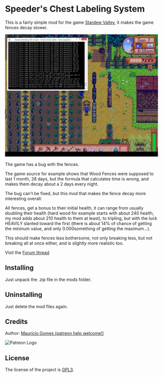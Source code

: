 ﻿# Speeder's Chest Labeling System
 
This is a fairly simple mod for the game [Stardew Valley](http://stardewvalley.net/), it makes the game fences decay slower.

![Game Screenshot](screenshot.png)

The game has a bug with the fences.

The game source for example shows that Wood Fences were supposed to last 1 month, 28 days, but the formula that calculates time is wrong, and makes them decay about a 2 days every night.

The bug can't be fixed, but this mod that makes the fence decay more interesting overall:

All fences, get a bonus to their initial health, it can range from usually doubling their health (hard wood for example starts with about 240 health, my mod adds about 210 health to them at least), to tripling, but with the luck HEAVILY slanted toward the first (there is about 14% of chance of getting the mininum value, and only 0.000something of getting the maximum...).

This should make fences less bothersome, not only breaking less, but not breaking all at once either, and is slightly more realistic too.

Visit the [Forum thread](http://community.playstarbound.com/threads/smapi-slower-fence-decay.110211/)

## Installing

Just unpack the .zip file in the mods folder.

## Uninstalling

Just delete the mod files again.

## Credits

Author: [Maurício Gomes (patreon help welcome!)](https://patreon.com/user?u=3066937)

![Patreon Logo](patreon_logo_shine100.png)

## License

The license of the project is [GPL3](https://gnu.org/licenses/gpl.html).